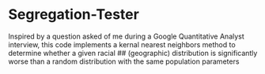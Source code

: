 # Segregation-Tester
Inspired by a question asked of me during a Google Quantitative Analyst interview, this code implements a kernal nearest neighbors method to determine whether a given racial ## (geographic) distribution is significantly worse than a random distribution with the same population parameters 
